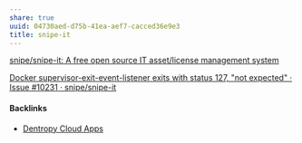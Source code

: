 ```yaml
---
share: true
uuid: 04730aed-d75b-41ea-aef7-cacced36e9e3
title: snipe-it
---
```

[snipe/snipe-it: A free open source IT asset/license management system](https://github.com/snipe/snipe-it)


[Docker supervisor-exit-event-listener exits with status 127, "not expected" · Issue #10231 · snipe/snipe-it](https://github.com/snipe/snipe-it/issues/10231#issuecomment-954134965)

#### Backlinks

* [Dentropy Cloud Apps](/c97c49f2-d064-4987-994b-62b4fdd918b2)